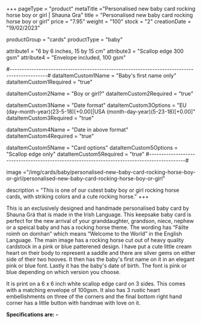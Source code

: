 +++
pageType = "product"
metaTitle ="Personalised new baby card rocking horse boy or girl | Shauna Gra"
title = "Personalised new baby card rocking horse boy or girl"
price = "7.95"
weight = "100"
stock = "2"
creationDate = "19/02/2023"

productGroup = "cards"
productType = "baby"

attribute1 = "6 by 6 inches, 15 by 15 cm" 
attribute3 = "Scallop edge 300 gsm"
attribute4 = "Envelope included, 100 gsm"


#---------------------------------------------------------------------------------------------#
dataItemCustom1Name = "Baby's first name only"
dataItemCustom1Required = "true"

dataItemCustom2Name = "Boy or girl?"
dataItemCustom2Required = "true"

dataItemCustom3Name = "Date format"
dataItemCustom3Options = "EU (day-month-year)(23-5-18)[+0.00]|USA (month-day-year)(5-23-18)[+0.00]"
dataItemCustom3Required = "true"

dataItemCustom4Name = "Date in above format"
dataItemCustom4Required = "true"

dataItemCustom5Name = "Card options"
dataItemCustom5Options = "Scallop edge only"
dataItemCustom5Required = "true"
#---------------------------------------------------------------------------------------------#

image ="/img/cards/baby/personalised-new-baby-card-rocking-horse-boy-or-girl/personalised-new-baby-card-rocking-horse-boy-or-girl"

description = "This is one of our cutest baby boy or girl rocking horse cards, with striking colors and a cute rocking horse."
+++

This is an exclusively designed and handmade personalised baby card by Shauna Grá that is made in the Irish Language. This keepsake baby card is perfect for the new arrival of your granddaughter, grandson, niece, nephew or a speical baby and has a rocking horse theme. The wording has “Fáilte roimh on domhan” which means “Welcome to the World” in the English Language. The main image has a rocking horse cut out of heavy quality cardstock in a pink or blue patterened design. I have put a cute little cream heart on their body to represent a saddle and there are silver gems on either side of their two hooves. It then has the baby's first name on it in an elegant pink or blue font. Lastly it has the baby's date of birth. The font is pink or blue depending on which version you choose.

It is print on a 6 x 6 inch white scallop edge card on 3 sides. This comes with a matching envelope of 100gsm. It also has 3 rustic heart embellishments on three of the corners and the final bottom right hand corner has a little button with handmae with love on it.

**Specifications are: -**
